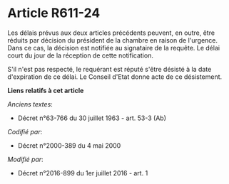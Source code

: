 # Article R611-24

Les délais prévus aux deux articles précédents peuvent, en outre, être réduits par décision du président de la  chambre en
raison de l'urgence. Dans ce cas, la décision est notifiée au signataire de la requête. Le délai court du jour de la
réception de cette notification. 

S'il n'est pas respecté, le requérant est réputé s'être désisté à la date d'expiration de ce délai. Le Conseil d'Etat donne
acte de ce désistement.

**Liens relatifs à cet article**

_Anciens textes_:

  - Décret n°63-766 du 30 juillet 1963 - art. 53-3 (Ab)

_Codifié par_:

  - Décret n°2000-389 du 4 mai 2000

_Modifié par_:

  - Décret n°2016-899 du 1er juillet 2016 - art. 1
